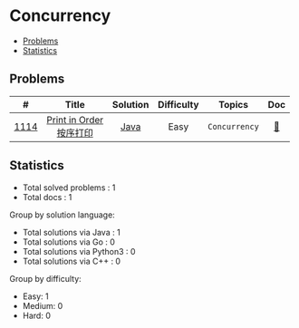 <!-- omit in toc -->
# Concurrency

- [Problems](#problems)
- [Statistics](#statistics)

## Problems

| # | Title | Solution | Difficulty | Topics | Doc |
|:----:|:----:|:----:|:----:|:----:|:----:|
| [<span id="problem-1114">1114</span>](#problem-1114 "#1114") | [Print in Order <br>按序打印](https://leetcode-cn.com/problems/print-in-order/ "https://leetcode-cn.com/problems/print-in-order/") | [Java](../../java/src/1114.%20PrintInOrder.java "java/src/1114.%20PrintInOrder.java") | Easy | `Concurrency` | [:page_facing_up:](../../docs/1114.%20Print%20in%20Order%20%E6%8C%89%E5%BA%8F%E6%89%93%E5%8D%B0.md "docs/1114.%20Print%20in%20Order%20%E6%8C%89%E5%BA%8F%E6%89%93%E5%8D%B0.md") |


## Statistics

- Total solved problems : 1
- Total docs : 1

Group by solution language:
- Total solutions via Java : 1
- Total solutions via Go : 0
- Total solutions via Python3 : 0
- Total solutions via C++ : 0

Group by difficulty:
- Easy: 1
- Medium: 0
- Hard: 0